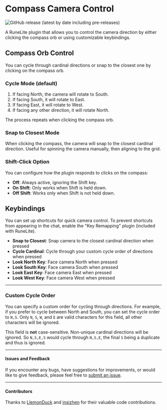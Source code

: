 # Compass Camera Control
![GitHub release (latest by date including pre-releases)](https://img.shields.io/github/v/release/RaazKH/CompassCameraControl?include_prereleases&logo=github)

A RuneLite plugin that allows you to control the camera direction by either clicking the compass orb or using customizable keybindings.

## Compass Orb Control

You can cycle through cardinal directions or snap to the closest one by clicking on the compass orb.

### Cycle Mode (default)

1. If facing North, the camera will rotate to South.
2. If facing South, it will rotate to East.
3. If facing East, it will rotate to West.
4. If facing any other direction, it will rotate North.

The process repeats when clicking the compass orb.

### Snap to Closest Mode

When clicking the compass, the camera will snap to the closest cardinal direction.
Useful for spinning the camera manually, then aligning to the grid.


### Shift-Click Option

You can configure how the plugin responds to clicks on the compass:

- **Off**: Always active, ignoring the Shift key.
- **On Shift**: Only works when Shift is held down.
- **Off Shift**: Works only when Shift is not held down.

## Keybindings

You can set up shortcuts for quick camera control. To prevent shortcuts from appearing in the chat, enable the "Key Remapping" plugin (included with RuneLite).

- **Snap to Closest**: Snap camera to the closest cardinal direction when pressed
- **Cycle Cardinal**: Cycle through your custom cycle order of directions when pressed
- **Look North Key**: Face camera North when pressed
- **Look South Key**: Face camera South when pressed
- **Look East Key**: Face camera East when pressed
- **Look West Key**: Face camera West when pressed

---

### Custom Cycle Order

You can specify a custom order for cycling through directions. For example, if you prefer to cycle between North and South, you can set the cycle order to `N,S`. Only `N`, `S`, `W`, and `E` are valid characters for this field, all other characters will be ignored.

This field is **not** case-sensitive. Non-unique cardinal directions will be ignored. So `N,S,E,S` would cycle through `N,S,E`, the final `S` being a duplicate and thus is ignored.

---

#### Issues and Feedback

If you encounter any bugs, have suggestions for improvements, or would like to give feedback, please feel free to <a href="https://github.com/RaazKH/CompassCameraControl/issues">submit an issue</a>.

---

#### Contributors

Thanks to [LlemonDuck](https://github.com/LlemonDuck) and [insizhen](https://github.com/insizhen) for their valuable code contributions.
